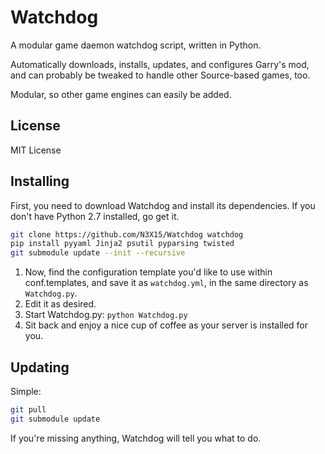 # Watchdog
A modular game daemon watchdog script, written in Python.

Automatically downloads, installs, updates, and configures Garry's mod, and can probably be tweaked to handle other Source-based games, too.

Modular, so other game engines can easily be added.

## License

MIT License

## Installing

First, you need to download Watchdog and install its dependencies.  If you don't have Python 2.7 installed, go get it.

```bash 
git clone https://github.com/N3X15/Watchdog watchdog
pip install pyyaml Jinja2 psutil pyparsing twisted
git submodule update --init --recursive
```

1. Now, find the configuration template you'd like to use within conf.templates, and save it as ```watchdog.yml```, in the same directory as ```Watchdog.py```.
2. Edit it as desired.
3. Start Watchdog.py: ```python Watchdog.py```
4. Sit back and enjoy a nice cup of coffee as your server is installed for you.

## Updating

Simple:

```bash
git pull
git submodule update
```

If you're missing anything, Watchdog will tell you what to do.
